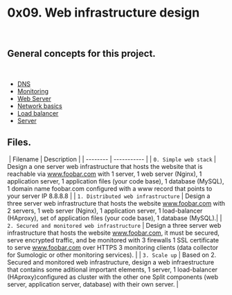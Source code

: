 # 0x09. Web infrastructure design
​
## General concepts for this project.
​
   * [DNS](https://intranet.hbtn.io/concepts/12)
   * [Monitoring](https://intranet.hbtn.io/concepts/13)
   * [Web Server](https://intranet.hbtn.io/concepts/17)
   * [Network basics](https://intranet.hbtn.io/concepts/33)
   * [Load balancer](https://intranet.hbtn.io/concepts/46)
   * [Server](https://intranet.hbtn.io/concepts/67)
​
## Files.
​
| Filename | Description |
| -------- | ----------- |
| `0. Simple web stack` | Design a one server web infrastructure that hosts the website that is reachable via www.foobar.com with 1 server, 1 web server (Nginx), 1 application server, 1 application files (your code base), 1 database (MySQL), 1 domain name foobar.com configured with a www record that points to your server IP 8.8.8.8 |
| `1. Distributed web infrastructure` | Design a three server web infrastructure that hosts the website www.foobar.com with 2 servers, 1 web server (Nginx), 1 application server, 1 load-balancer (HAproxy), set of application files (your code base), 1 database (MySQL).|
| `2. Secured and monitored web infrastructure` | Design a three server web infrastructure that hosts the website www.foobar.com, it must be secured, serve encrypted traffic, and be monitored with 3 firewalls 1 SSL certificate to serve www.foobar.com over HTTPS 3 monitoring clients (data collector for Sumologic or other monitoring services). |
| `3. Scale up` | Based on 2. Secured and monitored web infrastructure, design a web infraestructure that contains some aditional important elements, 1 server, 1 load-balancer (HAproxy)configured as cluster with the other one Split components (web server, application server, database) with their own server. |
